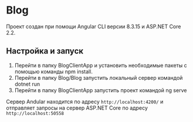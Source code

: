 # Blog

Проект создан при помощи Angular CLI версии 8.3.15 и ASP.NET Core 2.2.

## Настройка и запуск

  1. Перейти в папку BlogClientApp и установить необходимые пакеты с помощью команды npm install.
  2. Перейти в папку Blog/Blog запустить локальный сервер командой dotnet run
  3. Перейти в папку BlogClientApp запустить проект командой ng serve

Сервер Andular находится по адресу `http://localhost:4200/` и отправляет запросы на сервер ASP.NET Core по адресу `http://localhost:50558`
